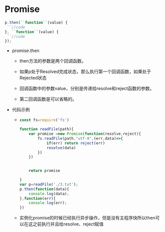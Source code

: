 # Promise



```js
p.then(``function``(value) {
 ``//code
}, ``function``(value) {
 ``//code
});
```

- promise.then
  
  - then方法的参数是两个回调函数。
  
  - 如果p处于Resolved完成状态，那么执行第一个回调函数，如果处于Rejected状态
  
  - 回调函数中的参数value，分别是传递给resolve和reject函数的参数。
  
  - 第二回调函数是可以省略的。
  
    

- 代码示例

  - ```js
    const fs=require('fs')
    
    function readFile(path){
    	var promise =new Promise(function(resolve,reject){
    		fs.readFile(path,"utf-8",(err,data)=>{
    			if(err) return reject(err)
    			resolve(data)
    		})
    	})
    	
    
    	return promise
    
    }
    var p=readFile('./3.txt');
    p.then(function(data){
    	console.log(data);
    },function(err){
    	console.log(err);
    })
    ```

  - 实例化promise的时候已经执行异步操作，但是没有主程序快所以then可以在这之前执行并且给resolve、reject赋值